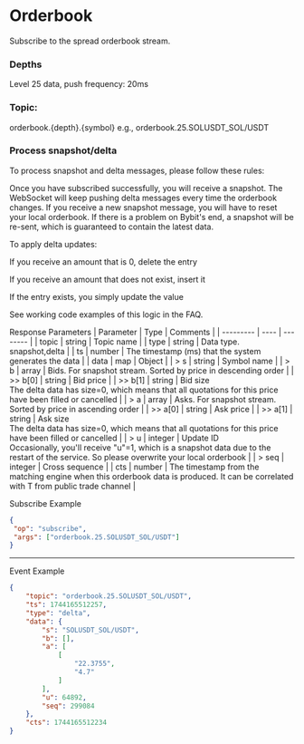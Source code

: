 # Orderbook
Subscribe to the spread orderbook stream.

### Depths
Level 25 data, push frequency: 20ms

### Topic:
orderbook.{depth}.{symbol} e.g., orderbook.25.SOLUSDT_SOL/USDT

### Process snapshot/delta
To process snapshot and delta messages, please follow these rules:

Once you have subscribed successfully, you will receive a snapshot. The WebSocket will keep pushing delta messages every time the orderbook changes. If you receive a new snapshot message, you will have to reset your local orderbook. If there is a problem on Bybit's end, a snapshot will be re-sent, which is guaranteed to contain the latest data.

To apply delta updates:

If you receive an amount that is 0, delete the entry

If you receive an amount that does not exist, insert it

If the entry exists, you simply update the value

See working code examples of this logic in the FAQ.


Response Parameters
| Parameter | Type | Comments |
| --------- | ---- | -------- |
| topic | string | Topic name |
| type | string | Data type. snapshot,delta |
| ts | number | The timestamp (ms) that the system generates the data |
| data | map | Object |
| > s | string | Symbol name |
| > b | array | Bids. For snapshot stream. Sorted by price in descending order |
| >> b[0] | string | Bid price |
| >> b[1] | string | Bid size <br> The delta data has size=0, which means that all quotations for this price have been filled or cancelled |
| > a | array | Asks. For snapshot stream. Sorted by price in ascending order |
| >> a[0] | string | Ask price |
| >> a[1] | string | Ask size <br> The delta data has size=0, which means that all quotations for this price have been filled or cancelled |
| > u | integer | Update ID <br> Occasionally, you'll receive "u"=1, which is a snapshot data due to the restart of the service. So please overwrite your local orderbook |
| > seq | integer | Cross sequence |
| cts | number | The timestamp from the matching engine when this orderbook data is produced. It can be correlated with T from public trade channel |


Subscribe Example
```json
{ 
 "op": "subscribe", 
 "args": ["orderbook.25.SOLUSDT_SOL/USDT"] 
} 
```
---


Event Example
```json
{
    "topic": "orderbook.25.SOLUSDT_SOL/USDT",
    "ts": 1744165512257,
    "type": "delta",
    "data": {
        "s": "SOLUSDT_SOL/USDT",
        "b": [],
        "a": [
            [
                "22.3755",
                "4.7"
            ]
        ],
        "u": 64892,
        "seq": 299084
    },
    "cts": 1744165512234
}
```

